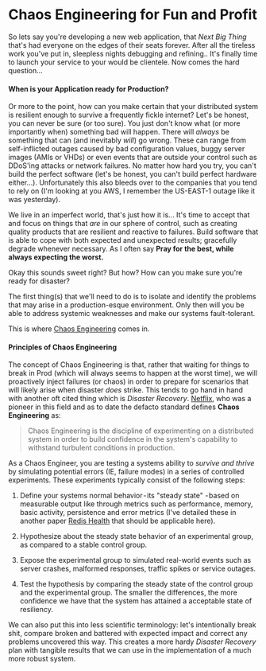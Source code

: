 
# Chaos Engineering for Fun and Profit

So lets say you're developing a new web application, that _Next Big Thing_ that's had everyone on the edges of their seats forever. After all the tireless work you've put in, sleepless nights debugging and refining.. It's finally time to launch your service to your would be clientele. Now comes the hard question...


#### When is your Application ready for Production?

Or more to the point, how can you make certain that your distributed system is resilient enough to survive a frequently fickle internet? Let's be honest, you can never be sure (or too sure). You just don't know what (or more importantly when) something bad will happen. There will _always_ be something that can (and inevitably _will_) go wrong. These can range from self-inflicted outages caused by bad configuration values, buggy server images (AMIs or VHDs) or even events that are outside your control such as DDoS'ing attacks or network failures. No matter how hard you try, you can't build the perfect software (let's be honest, you can't build perfect hardware either...). Unfortunately this also bleeds over to the companies that you tend to rely on (I'm looking at you AWS, I remember the US-EAST-1 outage like it was yesterday).

We live in an imperfect world, that's just how it is... It's time to accept that and focus on things that _are_ in our sphere of control, such as creating quality products that are resilient and reactive to failures. Build software that is able to cope with both expected and unexpected results; gracefully degrade whenever necessary. As I often say __Pray for the best, while  always expecting the worst.__

Okay this sounds sweet right? But how? How can you make sure you're ready for disaster?

The first thing(s) that we'll need to do is to isolate and identify the problems that may arise in a production-esque environment. Only then will you be able to address systemic weaknesses and make our systems fault-tolerant.

This is where [Chaos Engineering](http://principlesofchaos.org/) comes in.


#### Principles of Chaos Engineering

The concept of Chaos Engineering is that, rather that waiting for things to break in Prod (which will always seems to happen at the worst time), we will proactively inject failures (or chaos) in order to prepare for scenarios that will likely arise when disaster _does_ strike. This tends to go hand in hand with another oft cited thing which is _Disaster Recovery_. [Netflix](https://medium.com/netflix-techblog/the-netflix-simian-army-16e57fbab116), who was a pioneer in this field and as to date the defacto standard defines __Chaos Engineering__ as:


 > Chaos Engineering is the discipline of experimenting on a distributed system
 > in order to build confidence in the system's capability to withstand turbulent
 > conditions in production.

As a Chaos Engineer, you are testing a systems ability to _survive and thrive_ by simulating potential errors (IE, failure modes) in a series of controlled experiments. These experiments typically consist of the following steps:


 1. Define your systems normal behavior - its "steady state" - based on measurable output like through metrics such as performance, memory, basic activity, persistence and error metrics (I've detailed these in another paper [Redis Health](https://github.com/ehime/paper-redishealth/blob/master/section/metrics.md) that should be applicable here).

 2. Hypothesize about the steady state behavior of an experimental group, as compared to a stable control group.

 3. Expose the experimental group to simulated real-world events such as server crashes, malformed responses, traffic spikes or service outages.

 4. Test the hypothesis by comparing the steady state of the control group and the experimental group. The smaller the differences, the more confidence we have that the system has attained a acceptable state of resiliency.

We can also put this into less scientific terminology: let's intentionally break shit, compare broken and battered with expected impact and correct any problems uncovered this way. This creates a more hardy _Disaster Recovery_ plan with tangible results that we can use in the implementation of a much more robust system.
